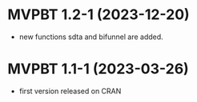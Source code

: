 # MVPBT 1.2-1 (2023-12-20)

- new functions sdta and bifunnel are added.

# MVPBT 1.1-1 (2023-03-26)

- first version released on CRAN
